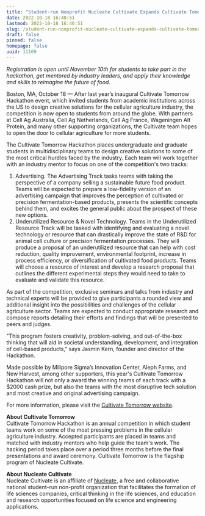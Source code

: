 ```yaml
---
title: "Student-run Nonprofit Nucleate Cultivate Expands Cultivate Tomorrow Hackathon to Schools Beyond the US"
date: 2022-10-18 16:40:51
lastmod: 2022-10-18 16:40:51
slug: /student-run-nonprofit-nucleate-cultivate-expands-cultivate-tomorrow-hackathon-schools
draft: false
pinned: false
homepage: false
uuid: 11169
---
```

<p><em>Registration is open until November 10th for students to take part in the hackathon, get mentored by industry leaders, and apply their knowledge and skills to reimagine the future of food.</em></p>
<p>Boston, MA, October 18 — After last year’s inaugural Cultivate Tomorrow Hackathon event, which invited students from academic institutions across the US to design creative solutions for the cellular agriculture industry, the competition is now open to students from around the globe. With partners at Cell Ag Australia, Cell Ag Netherlands, Cell Ag France, Wageningen Alt Protein, and many other supporting organizations, the Cultivate team hopes to open the door to cellular agriculture for more students.</p>
<p>The Cultivate Tomorrow Hackathon places undergraduate and graduate students in multidisciplinary teams to design creative solutions to some of the most critical hurdles faced by the industry. Each team will work together with an industry mentor to focus on one of the competition's two tracks:</p>
<ol>
<li>Advertising. The Advertising Track tasks teams with taking the perspective of a company selling a sustainable future food product. Teams will be expected to prepare a low-fidelity version of an advertising campaign that improves the perception of cultivated or precision fermentation-based products, presents the scientific concepts behind them, and excites the general public about the prospect of these new options.</li>
<li>Underutilized Resource & Novel Technology. Teams in the Underutilized Resource Track will be tasked with identifying and evaluating a novel technology or resource that can drastically improve the state of R&D for animal cell culture or precision fermentation processes. They will produce a proposal of an underutilized resource that can help with cost reduction, quality improvement, environmental footprint, increase in process efficiency, or diversification of cultivated food products. Teams will choose a resource of interest and develop a research proposal that outlines the different experimental steps they would need to take to evaluate and validate this resource.</li>
</ol>
<p>As part of the competition, exclusive seminars and talks from industry and technical experts will be provided to give participants a rounded view and additional insight into the possibilities and challenges of the cellular agriculture sector. Teams are expected to conduct appropriate research and compose reports detailing their efforts and findings that will be presented to peers and judges.</p>
<p>"This program fosters creativity, problem-solving, and out-of-the-box thinking that will aid in societal understanding, development, and integration of cell-based products," says Jasmin Kern, founder and director of the Hackathon.</p>
<p>Made possible by Milipore Sigma’s Innovation Center, Aleph Farms, and New Harvest, among other supporters, this year's Cultivate Tomorrow Hackathon will not only a award the winning teams of each track with a $2000 cash prize, but also the teams with the most disruptive tech solution and most creative and original advertising campaign.</p>
<p>For more information, please visit the <a href="https://www.cultivate-tmrw.com/">Cultivate Tomorrow website</a>.</p>
<p><strong>About Cultivate Tomorrow</strong><br />
Cultivate Tomorrow Hackathon is an annual competition in which student teams work on some of the most pressing problems in the cellular agriculture industry. Accepted participants are placed in teams and matched with industry mentors who help guide the team's work. The hacking period takes place over a period three months before the final presentations and award ceremony. Cultivate Tomorrow is the flagship program of Nucleate Cultivate.</p>
<p><strong>About Nucleate Cultivate</strong><br />
Nucleate Cultivate is an affiliate of <a href="https://nucleate.xyz/">Nucleate,</a> a free and collaborative national student-run non-profit organization that facilitates the formation of life sciences companies, critical thinking in the life sciences, and education and research opportunities focused on life science and engineering applications.</p>
